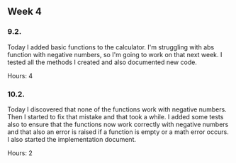 ## Week 4

### 9.2.

Today I added basic functions to the calculator. I'm struggling with abs function with negative numbers, so I'm going to work on that next week.
I tested all the methods I created and also documented new code.

Hours: 4

### 10.2.

Today I discovered that none of the functions work with negative numbers. Then I started to fix
that mistake and that took a while. I added some tests also to ensure that the functions now work
correctly with negative numbers and that also an error is raised if a function is empty or a math error occurs. I also started the implementation document.

Hours: 2
